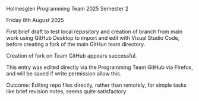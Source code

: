 Holmesglen Programming Team 2025 Semester 2

 Friday 8th August 2025
 
 First brief draft to test local repository and creation of branch from main work using GitHub Desktop to import and edit with Visual Studio Code, before creating a fork of the main GitHun team directory.

 Creation of fork on Team GitHub appears successful.

 This entry was edited directly via the Programming Team GitHub via FIrefox, and will be saved if write permission allow this.

 Outcome: Editing repo files directly, rather than remotely, for simple tasks like brief revision notes, seems quite satisfactory
